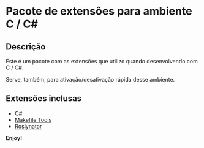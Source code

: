 # Pacote de extensões para ambiente C / C#

## Descrição

Este é um pacote com as extensões que utilizo quando desenvolvendo com C / C#.

Serve, também, para ativação/desativação rápida desse ambiente.

## Extensões inclusas

* [C#](https://marketplace.visualstudio.com/items?itemName=ms-dotnettools.csharp)
* [Makefile Tools](https://marketplace.visualstudio.com/items?itemName=ms-vscode.makefile-tools)
* [Roslynator](https://marketplace.visualstudio.com/items?itemName=josefpihrt-vscode.roslynator)

**Enjoy!**
